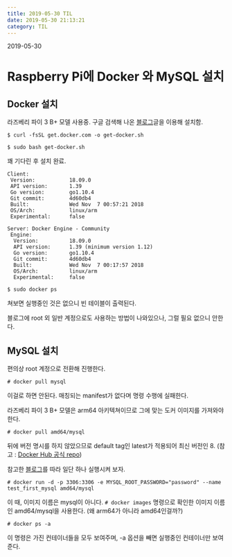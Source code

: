 ```yaml
---
title: 2019-05-30 TIL
date: 2019-05-30 21:13:21
category: TIL
---
```

2019-05-30

# Raspberry Pi에 Docker 와 MySQL 설치

## Docker 설치
라즈베리 파이 3 B+ 모델 사용중.
구글 검색해 나온 [블로그](https://www.boolsee.pe.kr/raspberry-pi-%EC%97%90%EC%84%9C-docker-%EC%84%A4%EC%B9%98%EC%99%80-%EC%8B%A4%ED%96%89%ED%95%98%EA%B8%B0/)글을 이용해 설치함.

```
$ curl -fsSL get.docker.com -o get-docker.sh
```

```
$ sudo bash get-docker.sh
```

꽤 기다린 후 설치 완료.
```
Client:
 Version:           18.09.0
 API version:       1.39
 Go version:        go1.10.4
 Git commit:        4d60db4
 Built:             Wed Nov  7 00:57:21 2018
 OS/Arch:           linux/arm
 Experimental:      false

Server: Docker Engine - Community
 Engine:
  Version:          18.09.0
  API version:      1.39 (minimum version 1.12)
  Go version:       go1.10.4
  Git commit:       4d60db4
  Built:            Wed Nov  7 00:17:57 2018
  OS/Arch:          linux/arm
  Experimental:     false
```

```
$ sudo docker ps
```
쳐보면 실행중인 것은 없으니 빈 테이블이 출력된다.

블로그에 root 외 일반 계정으로도 사용하는 방법이 나와있으나, 그럴 필요 없으니 안한다.

## MySQL 설치

편의상 root 계정으로 전환해 진행한다.

```
# docker pull mysql
```
이걸로 하면 안된다. 매칭되는 manifest가 없다며 명령 수행에 실패한다.

라즈베리 파이 3 B+ 모델은 arm64 아키텍쳐이므로 그에 맞는 도커 이미지를 가져와야 한다.

```
# docker pull amd64/mysql
```
뒤에 버전 명시를 하지 않았으므로 default tag인 latest가 적용되어 최신 버전인 8.
(참고 : [Docker Hub 공식 repo](https://hub.docker.com/r/amd64/mysql/))

참고한 [블로그](https://blog.hanumoka.net/2018/04/29/docker-20180429-docker-install-mysql/)를 따라 일단 하나 실행시켜 보자.

```
# docker run -d -p 3306:3306 -e MYSQL_ROOT_PASSWORD="password" --name test_first_mysql amd64/mysql
```
이 때, 이미지 이름은 mysql이 아니다. `# docker images` 명령으로 확인한 이미지 이름인 amd64/mysql을 사용한다.
(왜 arm64가 아니라 amd64인걸까?)


```
# docker ps -a
```
이 명령은 가진 컨테이너들을 모두 보여주며, -a 옵션을 빼면 실행중인 컨테이너만 보여준다.

<!--stackedit_data:
eyJoaXN0b3J5IjpbODY3NDAxMzg3LDE3Mjc5Mzg4ODYsMTQzOT
E3MTk3NF19
-->